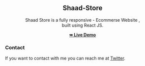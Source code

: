 <div align="center">

  <h2 align="center">Shaad-Store</h2>

Shaad Store is a fully responsive - Ecommerse Website , <br /> built using React JS.

<a href=""><strong>➥ Live Demo</strong></a>

</div>

### Contact

If you want to contact with me you can reach me at [Twitter](https://www.twitter.com/WackyGhost).
